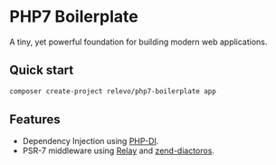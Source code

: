 # PHP7 Boilerplate

A tiny, yet powerful foundation for building modern web applications.

## Quick start

```bash
composer create-project relevo/php7-boilerplate app
```

## Features

* Dependency Injection using [PHP-DI](https://github.com/PHP-DI/PHP-DI).
* PSR-7 middleware using [Relay](https://github.com/relayphp/Relay.Relay) and [zend-diactoros](https://github.com/zendframework/zend-diactoros).
